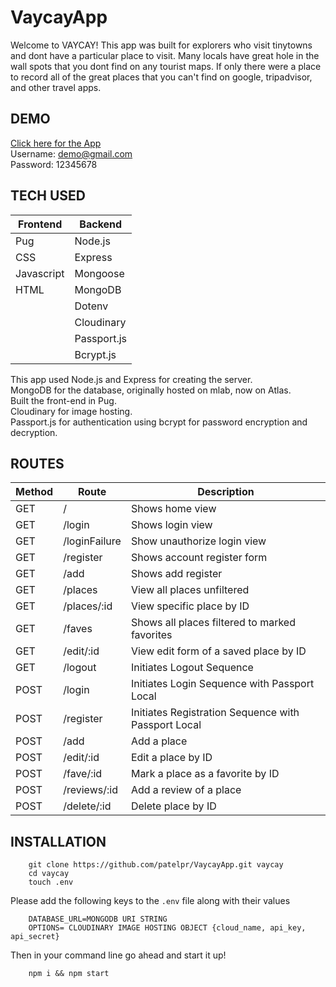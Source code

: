 
# VaycayApp

Welcome to VAYCAY! 
This app was built for explorers who visit tinytowns and dont have a particular place to visit.
Many locals have great hole in the wall spots that you dont find on any tourist maps. If only there were a place to record all of the great places that you can't find on google, tripadvisor, and other travel apps.

## DEMO
[Click here for the App](https://vaycayapp.herokuapp.com/places)  
Username: demo@gmail.com  
Password: 12345678  

##  TECH USED

|Frontend|Backend|  
|--|--|  
| Pug| Node.js |  
|CSS|Express|  
|Javascript|Mongoose |  
|HTML|MongoDB|  
||Dotenv|  
||Cloudinary|  
||Passport.js|  
||Bcrypt.js|  

This app used Node.js and Express for creating the server.  
MongoDB for the database, originally hosted on mlab, now on Atlas.  
Built the front-end in Pug.  
Cloudinary for image hosting.  
Passport.js for authentication using bcrypt for password encryption and decryption.  

## ROUTES  

|Method|Route|Description|  
|--|--|--|  
|GET|/|Shows home view|  
|GET |/login|Shows login view|  
|GET|/loginFailure|Show unauthorize login view|  
|GET|/register|Shows account register form|  
|GET|/add|Shows add register|  
|GET|/places| View all places unfiltered|  
|GET|/places/:id| View specific place by ID|  
|GET|/faves|Shows all places filtered to marked favorites|  
|GET|/edit/:id|View edit form of a saved place by ID|  
|GET|/logout|Initiates Logout Sequence|  
|POST|/login|Initiates Login Sequence with Passport Local|  
|POST|/register|Initiates Registration Sequence with Passport Local|  
|POST|/add|Add a place|  
|POST|/edit/:id|Edit a place by ID|  
|POST|/fave/:id|Mark a place as a favorite by ID|  
|POST|/reviews/:id|Add a review of a place|
|POST|/delete/:id| Delete place by ID|  

## INSTALLATION  
```
    git clone https://github.com/patelpr/VaycayApp.git vaycay  
    cd vaycay  
    touch .env  
```
Please add the following keys to the `.env` file along with their values  
```
    DATABASE_URL=MONGODB URI STRING  
    OPTIONS= CLOUDINARY IMAGE HOSTING OBJECT {cloud_name, api_key, api_secret}  
```  
Then in your command line go ahead and start it up!  
```
    npm i && npm start  
```
